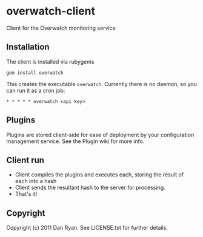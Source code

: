 # overwatch-client

Client for the Overwatch monitoring service

## Installation

The client is installed via rubygems

    gem install overwatch
    
This creates the executable `overwatch`. Currently there is no daemon, so you can run it as a cron job:

    * * * * * overwatch <api key>
    
## Plugins

Plugins are stored client-side for ease of deployment by your configuration management service. See the Plugin wiki for more info.

## Client run

* Client compiles the plugins and executes each, storing the result of each into a hash
* Client sends the resultant hash to the server for processing.
* That's it!

## Copyright

Copyright (c) 2011 Dan Ryan. See LICENSE.txt for
further details.


